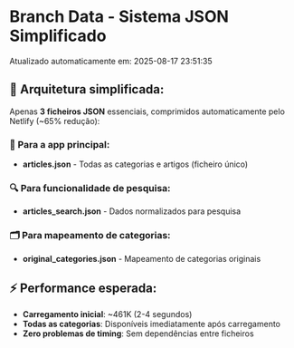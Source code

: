# Branch Data - Sistema JSON Simplificado
Atualizado automaticamente em: 2025-08-17 23:51:35

## 🎯 Arquitetura simplificada:
Apenas **3 ficheiros JSON** essenciais, comprimidos automaticamente pelo Netlify (~65% redução):

### 📱 Para a app principal:
- **articles.json** - Todas as categorias e artigos (ficheiro único)

### 🔍 Para funcionalidade de pesquisa:
- **articles_search.json** - Dados normalizados para pesquisa

### 🗂️ Para mapeamento de categorias:
- **original_categories.json** - Mapeamento de categorias originais

## ⚡ Performance esperada:
- **Carregamento inicial**: ~461K (2-4 segundos)
- **Todas as categorias**: Disponíveis imediatamente após carregamento
- **Zero problemas de timing**: Sem dependências entre ficheiros
